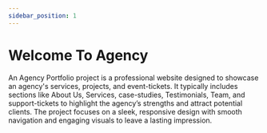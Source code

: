 ```yaml
---
sidebar_position: 1
---
```


# Welcome To Agency

An Agency Portfolio project is a professional website designed to showcase an agency's services, projects, and event-tickets. It typically includes sections like About Us, Services, case-studies, Testimonials, Team, and support-tickets to highlight the agency’s strengths and attract potential clients. The project focuses on a sleek, responsive design with smooth navigation and engaging visuals to leave a lasting impression.    
